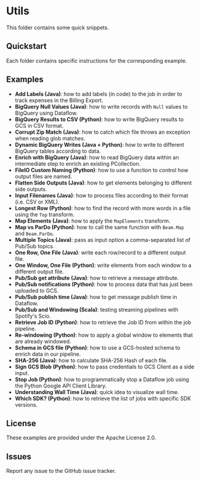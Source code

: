 # Utils

This folder contains some quick snippets.

## Quickstart

Each folder contains specific instructions for the corresponding example.

## Examples

* **Add Labels (Java)**: how to add labels (in code) to the job in order to track expenses in the Billing Export.
* **BigQuery Null Values (Java)**: how to write records with `Null` values to BigQuery using Dataflow.
* **BigQuery Results to CSV (Python)**: how to write BigQuery results to GCS in CSV format.
* **Corrupt Zip Match (Java)**: how to catch which file throws an exception when reading glob matches.
* **Dynamic BigQuery Writes (Java + Python)**: how to write to different BigQuery tables according to data.
* **Enrich with BigQuery (Java)**: how to read BigQuery data within an intermediate step to enrich an existing PCollection.
* **FileIO Custom Naming (Python)**: how to use a function to control how output files are named.
* **Flatten Side Outputs (Java)**: how to get elements belonging to different side outputs.     
* **Input Filenames (Java)**: how to process files according to their format (i.e. CSV or XML).
* **Longest Row (Python)**: how to find the record with more words in a file using the `Top` transform.
* **Map Elements (Java)**: how to apply the `MapElements` transform.
* **Map vs ParDo (Python)**: how to call the same function with `Beam.Map` and `Beam.ParDo`.
* **Multiple Topics (Java)**: pass as input option a comma-separated list of Pub/Sub topics.
* **One Row, One File (Java)**: write each row/record to a different output file.
* **One Window, One File (Python)**: write elements from each window to a different output file.
* **Pub/Sub get attribute (Java)**: how to retrieve a message attribute.
* **Pub/Sub notifications (Python)**: how to process data that has just been uploaded to GCS.
* **Pub/Sub publish time (Java)**: how to get message publish time in Dataflow.
* **Pub/Sub and Windowing (Scala)**: testing streaming pipelines with Spotify's Scio.
* **Retrieve Job ID (Python)**: how to retrieve the Job ID from within the job pipeline.
* **Re-windowing (Python)**: how to apply a global window to elements that are already windowed.
* **Schema in GCS file (Python)**: how to use a GCS-hosted schema to enrich data in our pipeline.
* **SHA-256 (Java)**: how to calculate SHA-256 Hash of each file.
* **Sign GCS Blob (Python)**: how to pass credentials to GCS Client as a side input.
* **Stop Job (Python)**: how to programmatically stop a Dataflow job using the Python Google API Client Library.
* **Understanding Wall Time (Java)**: quick idea to visualize wall time.
* **Which SDK? (Python)**: how to retrieve the list of jobs with specific SDK versions.

## License

These examples are provided under the Apache License 2.0.

## Issues

Report any issue to the GitHub issue tracker.

